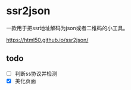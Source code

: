 # ssr2json

一款用于把ssr地址解码为json或者二维码的小工具。

https://html50.github.io/ssr2json/





## todo

- [ ] 判断ss协议并检测
- [x] 美化页面